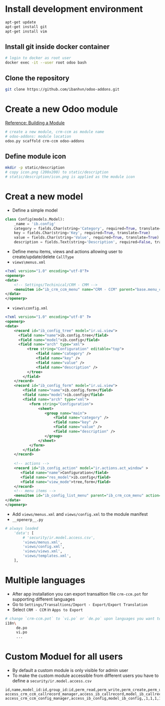 # Install development environment

```sh
apt-get update
apt-get install git
apt-get install vim
```
## Install git inside docker container

```sh
# login to docker as root user
docker exec -it --user root odoo bash
```
## Clone the repository

```sh
git clone https://github.com/ibanhvn/odoo-addons.git
```
# Create a new Odoo module

[Reference: Building a Module](https://www.odoo.com/documentation/9.0/howtos/backend.html)
```sh
# create a new module, crm-ccm as module name
# odoo-addons: module location
odoo.py scaffold crm-ccm odoo-addons
```
## Define module icon

```sh
mkdir -p static/description
# copy icon.png (200x200) to static/description
# static/description/icon.png is applied as the module icon
```
# Creat a new model
- Define a simple model
```python
class Config(models.Model):
    _name = 'ib.config'
    category = fields.Char(string='Category', required=True, translate=True)
    key = fields.Char(string='Key', required=True, translate=True)
    value = fields.Char(string='Value', required=True, translate=True)
    description = fields.Text(string='Description', required=False, translate=True)
```
- Define menu items, views and actions allowing user to create/update/delete `CallType`
- `views\menus.xml` 
```xml
<?xml version="1.0" encoding="utf-8"?>
<openerp>
<data>
    <!-- Settings/Techinical/CRM - CMM -->
    <menuitem id="ib_crm_ccm_menu" name="CRM - CCM" parent="base.menu_custom" sequence="1" />
</data>
</openerp>
```
- `views\config.xml`
```xml
<?xml version="1.0" encoding="utf-8" ?>
<openerp>
<data>
    <record id="ib_config_tree" model="ir.ui.view">
      <field name="name">ib.config.tree</field>
      <field name="model">ib.config</field>
      <field name="arch" type="xml">
          <tree string="Configuration" editable="top">
              <field name="category" />
              <field name="key" />
              <field name="value" />
              <field name="description" /> 
          </tree> 
        </field>
    </record>
    <record id="ib_config_form" model="ir.ui.view">
        <field name="name">ib.config.form</field>
        <field name="model">ib.config</field>
        <field name="arch" type="xml">
           <form string="Configuration">
               <sheet>
                  <group name="main">
                      <field name="category" />
                      <field name="key" />
                      <field name="value" />
                      <field name="description" /> 
                  </group> 
               </sheet>
           </form> 
        </field> 
    </record>
    
    <!-- actions -->
    <record id="ib_config_action" model="ir.actions.act_window" >
       <field name="name">Configuration</field>
       <field name="res_model">ib.config</field>
       <field name="view_mode">tree,form</field> 
    </record>
    <!-- menu items -->
    <menuitem id="ib_config_list_menu" parent="ib_crm_ccm_menu" action="ib_config_action" sequence="10" />   
</data>
</openerp>
```
- Add `views/menus.xml` and `views/config.xml` to the module manifest
- `__openerp__.py`
```python
# always loaded
    'data': [
        # 'security/ir.model.access.csv',
        'views/menus.xml',
        'views/config.xml',
        'views/views.xml',
        'views/templates.xml',
    ],
```
# Multiple languages
- After app installation you can export transaltion file `crm-ccm.pot` for supporting different languages
- Go to `Settings/Transaltions/Import - Export/Export Translation`
- Select `CRM - CCM` in `Apps to Export`
```sh
# change `crm-ccm.pot` to `vi.po` or `de.po` upon languages you want to support
i18n\
     de.po
     vi.po
     ...
```
# Custom Moduel for all users
- By default a custom module is only visible for admin user
- To make the custom module accessible from different users you have to define a `security/ir.model.access.csv`
```csv
id,name,model_id:id,group_id:id,perm_read,perm_write,perm_create,perm_unlink
access_crm_ccm_callrecord_manager,access_ib_callrecord,model_ib_callrecord,,1,1,1,1
access_crm_ccm_config_manager,access_ib_config,model_ib_config,,1,1,1,1
```
